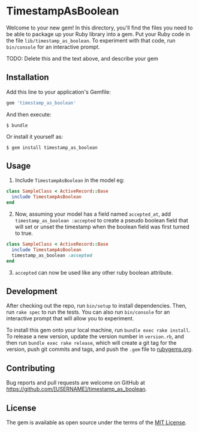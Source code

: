 # TimestampAsBoolean

Welcome to your new gem! In this directory, you'll find the files you need to be able to package up your Ruby library into a gem. Put your Ruby code in the file `lib/timestamp_as_boolean`. To experiment with that code, run `bin/console` for an interactive prompt.

TODO: Delete this and the text above, and describe your gem

## Installation

Add this line to your application's Gemfile:

```ruby
gem 'timestamp_as_boolean'
```

And then execute:

    $ bundle

Or install it yourself as:

    $ gem install timestamp_as_boolean

## Usage

1. Include `TimestampAsBoolean` in the model
  eg:
  ```ruby
  class SampleClass < ActiveRecord::Base
    include TimestampAsBoolean
  end
  ```

2. Now, assuming your model has a field named `accepted_at`, add `timestamp_as_boolean :accepted` to create a pseudo boolean field that will set or unset the timestamp when the boolean field was first turned to true.
  ```ruby
  class SampleClass < ActiveRecord::Base
    include TimestampAsBoolean
    timestamp_as_boolean :accepted
  end
  ```

3. `accepted` can now be used like any other ruby boolean attribute.

## Development

After checking out the repo, run `bin/setup` to install dependencies. Then, run `rake spec` to run the tests. You can also run `bin/console` for an interactive prompt that will allow you to experiment.

To install this gem onto your local machine, run `bundle exec rake install`. To release a new version, update the version number in `version.rb`, and then run `bundle exec rake release`, which will create a git tag for the version, push git commits and tags, and push the `.gem` file to [rubygems.org](https://rubygems.org).

## Contributing

Bug reports and pull requests are welcome on GitHub at https://github.com/[USERNAME]/timestamp_as_boolean.


## License

The gem is available as open source under the terms of the [MIT License](http://opensource.org/licenses/MIT).

